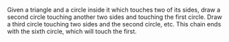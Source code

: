 Given a triangle and a circle inside it which touches two of its sides,
draw a second circle touching another two sides and touching the first
circle. Draw a third circle touching two sides and the second circle,
etc. This chain ends with the sixth circle, which will touch the first.
